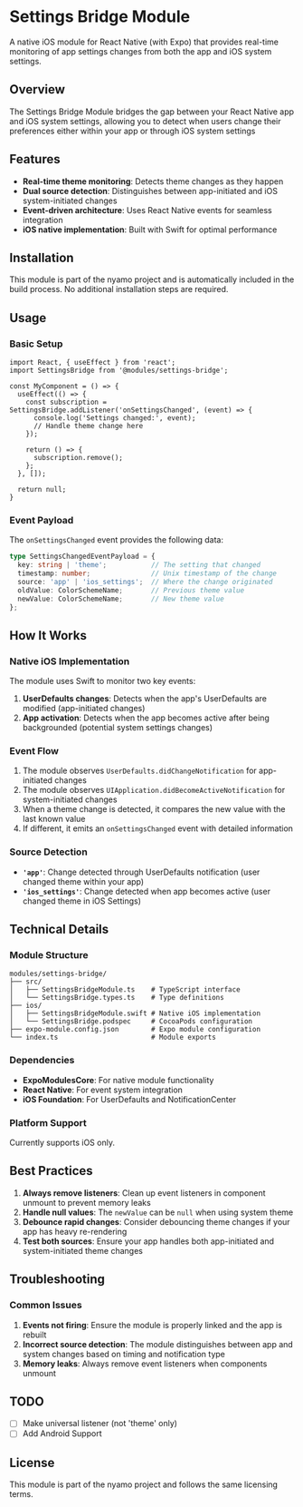 # Settings Bridge Module

A native iOS module for React Native (with Expo) that provides real-time monitoring of app settings changes from both the app and iOS system settings.

## Overview

The Settings Bridge Module bridges the gap between your React Native app and iOS system settings, allowing you to detect when users change their preferences either within your app or through iOS system settings

## Features

- **Real-time theme monitoring**: Detects theme changes as they happen
- **Dual source detection**: Distinguishes between app-initiated and iOS system-initiated changes
- **Event-driven architecture**: Uses React Native events for seamless integration
- **iOS native implementation**: Built with Swift for optimal performance

## Installation

This module is part of the nyamo project and is automatically included in the build process. No additional installation steps are required.

## Usage

### Basic Setup

```tsx
import React, { useEffect } from 'react';
import SettingsBridge from '@modules/settings-bridge';

const MyComponent = () => {
  useEffect(() => {
    const subscription = SettingsBridge.addListener('onSettingsChanged', (event) => {
      console.log('Settings changed:', event);
      // Handle theme change here
    });

    return () => {
      subscription.remove();
    };
  }, []);

  return null;
}
```

### Event Payload

The `onSettingsChanged` event provides the following data:

```ts
type SettingsChangedEventPayload = {
  key: string | 'theme';           // The setting that changed
  timestamp: number;               // Unix timestamp of the change
  source: 'app' | 'ios_settings';  // Where the change originated
  oldValue: ColorSchemeName;       // Previous theme value
  newValue: ColorSchemeName;       // New theme value
};
```

## How It Works

### Native iOS Implementation

The module uses Swift to monitor two key events:

1. **UserDefaults changes**: Detects when the app's UserDefaults are modified (app-initiated changes)
2. **App activation**: Detects when the app becomes active after being backgrounded (potential system settings changes)

### Event Flow

1. The module observes `UserDefaults.didChangeNotification` for app-initiated changes
2. The module observes `UIApplication.didBecomeActiveNotification` for system-initiated changes
3. When a theme change is detected, it compares the new value with the last known value
4. If different, it emits an `onSettingsChanged` event with detailed information

### Source Detection

- **`'app'`**: Change detected through UserDefaults notification (user changed theme within your app)
- **`'ios_settings'`**: Change detected when app becomes active (user changed theme in iOS Settings)

## Technical Details

### Module Structure

```
modules/settings-bridge/
├── src/
│   ├── SettingsBridgeModule.ts    # TypeScript interface
│   └── SettingsBridge.types.ts    # Type definitions
├── ios/
│   ├── SettingsBridgeModule.swift # Native iOS implementation
│   └── SettingsBridge.podspec     # CocoaPods configuration
├── expo-module.config.json        # Expo module configuration
└── index.ts                       # Module exports
```

### Dependencies

- **ExpoModulesCore**: For native module functionality
- **React Native**: For event system integration
- **iOS Foundation**: For UserDefaults and NotificationCenter

### Platform Support

Currently supports iOS only.

## Best Practices

1. **Always remove listeners**: Clean up event listeners in component unmount to prevent memory leaks
2. **Handle null values**: The `newValue` can be `null` when using system theme
3. **Debounce rapid changes**: Consider debouncing theme changes if your app has heavy re-rendering
4. **Test both sources**: Ensure your app handles both app-initiated and system-initiated theme changes

## Troubleshooting

### Common Issues

1. **Events not firing**: Ensure the module is properly linked and the app is rebuilt
2. **Incorrect source detection**: The module distinguishes between app and system changes based on timing and notification type
3. **Memory leaks**: Always remove event listeners when components unmount

## TODO

- [ ] Make universal listener (not 'theme' only)
- [ ] Add Android Support

## License

This module is part of the nyamo project and follows the same licensing terms.
